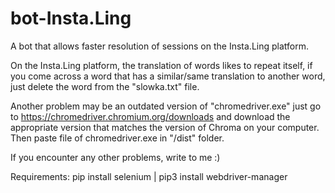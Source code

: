 # bot-Insta.Ling
A bot that allows faster resolution of sessions on the Insta.Ling platform.

On the Insta.Ling platform, the translation of words likes to repeat itself, if you come across a word that has a similar/same translation to another word, just delete the word from the "slowka.txt" file. 

Another problem may be an outdated version of "chromedriver.exe" just go to https://chromedriver.chromium.org/downloads and download the appropriate version that matches the version of Chroma on your computer. Then paste file of chromedriver.exe in "/dist" folder.

If you encounter any other problems, write to me :)


Requirements:
pip install selenium | pip3 install webdriver-manager
